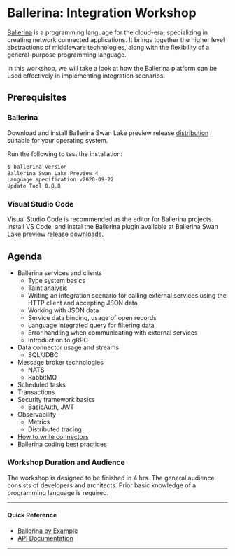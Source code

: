 # Ballerina: Integration Workshop

[Ballerina](http://ballerina.io) is a programming language for the cloud-era; specializing in creating network connected applications. It brings together the higher level abstractions of middleware technologies, along with the flexibility of a general-purpose programming language. 

In this workshop, we will take a look at how the Ballerina platform can be used effectively in implementing integration scenarios. 

## Prerequisites

### Ballerina
Download and install Ballerina Swan Lake preview release [distribution](https://ballerina.io/downloads/) suitable for your operating system. 

Run the following to test the installation:

```bash
$ ballerina version
Ballerina Swan Lake Preview 4
Language specification v2020-09-22
Update Tool 0.8.8
```

### Visual Studio Code
Visual Studio Code is recommended as the editor for Ballerina projects. Install VS Code, and instal the Ballerina plugin available at Ballerina Swan Lake preview release [downloads](https://ballerina.io/downloads/). 

## Agenda
- Ballerina services and clients
  - Type system basics
  - Taint analysis
  - Writing an integration scenario for calling external services using the HTTP client and accepting JSON data
  - Working with JSON data
  - Service data binding, usage of open records
  - Language integrated query for filtering data
  - Error handling when communicating with external services
  - Introduction to gRPC
- Data connector usage and streams
  - SQL/JDBC
- Message broker technologies
  - NATS
  - RabbitMQ
- Scheduled tasks
- Transactions
- Security framework basics
  - BasicAuth, JWT
- Observability
  - Metrics
  - Distributed tracing
- [How to write connectors](https://docs.google.com/presentation/d/1QKJkzICwe4D66-5yuvv7h17r4eN8vmevAUKiuUNTX40/edit#slide=id.g37162d4181_0_273)
- [Ballerina coding best practices](https://docs.google.com/document/d/1H9-2TrZkfOa_wGOryL86PqCxUOVsk1AmwngeFldDbgg/edit?pli=1)

### Workshop Duration and Audience
The workshop is designed to be finished in 4 hrs. The general audience consists of developers and architects. Prior basic knowledge of a programming language is required. 

---

#### Quick Reference
 - [Ballerina by Example](https://ballerina.io/swan-lake/learn/by-example/)
 - [API Documentation](https://ballerina.io/swan-lake/learn/api-docs/ballerina/)
---